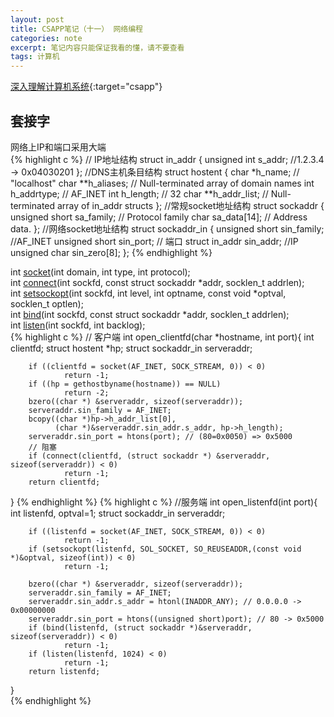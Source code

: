 ```yaml
---
layout: post
title: CSAPP笔记（十一） 网络编程
categories: note
excerpt: 笔记内容只能保证我看的懂，请不要查看
tags: 计算机
---
```

[深入理解计算机系统](//csapp.cs.cmu.edu/){:target="csapp"}  

## 套接字  
网络上IP和端口采用大端  
{% highlight c %}
// IP地址结构
struct in_addr {
    unsigned int s_addr; //1.2.3.4 -> 0x04030201
};
//DNS主机条目结构
struct hostent {
    char *h_name; // "localhost"
    char **h_aliases; // Null-terminated array of domain names
    int h_addrtype; // AF_INET
    int h_length; // 32
    char **h_addr_list; // Null-terminated array of in_addr structs
};
//常规socket地址结构
struct sockaddr {
    unsigned short sa_family; // Protocol family
    char sa_data[14]; // Address data.
};
//网络socket地址结构
struct sockaddr_in {
    unsigned short sin_family; //AF_INET
    unsigned short sin_port; // 端口
    struct in_addr sin_addr; //IP
    unsigned char sin_zero[8];
};
{% endhighlight %}  

int [socket](http://man7.org/linux/man-pages/man2/socket.2.html)(int domain, int type, int protocol);  
int [connect](http://man7.org/linux/man-pages/man2/connect.2.html)(int sockfd, const struct sockaddr \*addr, socklen_t addrlen);  
int [setsockopt](http://man7.org/linux/man-pages/man2/setsockopt.2.html)(int sockfd, int level, int optname, const void *optval, socklen_t optlen);  
int [bind](http://man7.org/linux/man-pages/man2/bind.2.html)(int sockfd, const struct sockaddr *addr, socklen_t addrlen);  
int [listen](http://man7.org/linux/man-pages/man2/listen.2.html)(int sockfd, int backlog);  
{% highlight c %}
// 客户端
int open_clientfd(char *hostname, int port){
        int clientfd;
        struct hostent *hp;
        struct sockaddr_in serveraddr;

        if ((clientfd = socket(AF_INET, SOCK_STREAM, 0)) < 0)
                return -1;
        if ((hp = gethostbyname(hostname)) == NULL)
                return -2;
        bzero((char *) &serveraddr, sizeof(serveraddr));
        serveraddr.sin_family = AF_INET;
        bcopy((char *)hp->h_addr_list[0],
              (char *)&serveraddr.sin_addr.s_addr, hp->h_length);
        serveraddr.sin_port = htons(port); // (80=0x0050) => 0x5000
        // 阻塞
        if (connect(clientfd, (struct sockaddr *) &serveraddr, sizeof(serveraddr)) < 0)
                return -1;
        return clientfd;
}
{% endhighlight %}
{% highlight c %}
//服务端
int open_listenfd(int port){
        int listenfd, optval=1;
        struct sockaddr_in serveraddr;

        if ((listenfd = socket(AF_INET, SOCK_STREAM, 0)) < 0)
                return -1;
        if (setsockopt(listenfd, SOL_SOCKET, SO_REUSEADDR,(const void *)&optval, sizeof(int)) < 0)
                return -1;

        bzero((char *) &serveraddr, sizeof(serveraddr));
        serveraddr.sin_family = AF_INET;
        serveraddr.sin_addr.s_addr = htonl(INADDR_ANY); // 0.0.0.0 -> 0x00000000
        serveraddr.sin_port = htons((unsigned short)port); // 80 -> 0x5000
        if (bind(listenfd, (struct sockaddr *)&serveraddr, sizeof(serveraddr)) < 0)
                return -1;
        if (listen(listenfd, 1024) < 0)
                return -1;
        return listenfd;
}  
{% endhighlight %}  
